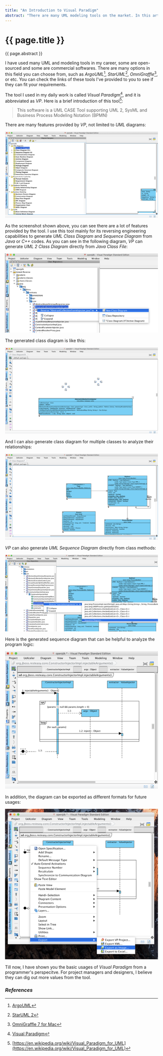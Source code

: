 ```yaml
---
title: "An Introduction to Visual Paradigm"
abstract: "There are many UML modeling tools on the market. In this article, I'd like to introduce the one I used in my daily work called Visual Paradigm."
---
```


# {{ page.title }}

{{ page.abstract }}

I have used many UML and modeling tools in my career, some are open-sourced and some are commercial softwares. There are many options in this field you can choose from, such as _ArgoUML_[^argo], _StarUML_[^star], _OmniGraffle_[^omni], or etc. You can check the links of these tools I've provided to you to see if they can fit your requirements.

[^argo]: [ArgoUML](http://argouml.tigris.org/)
[^star]: [StarUML 2](http://staruml.io/)
[^omni]: [OmniGraffle 7 for Mac](https://www.omnigroup.com/omnigraffle)

The tool I used in my daily work is called  _Visual Paradigm_[^vpuml], and it is abbreviated as _VP_. Here is a brief introduction of this tool[^vpintro]:

> This software is a UML CASE Tool supporting UML 2, SysML and Business Process Modeling Notation (BPMN)

[^vpuml]: [Visual Paradigm](https://www.visual-paradigm.com)
[^vpintro]: [https://en.wikipedia.org/wiki/Visual_Paradigm_for_UML](https://en.wikipedia.org/wiki/Visual_Paradigm_for_UML)

There are many features provided by _VP_, not limited to _UML_ diagrams:

![VP Features](https://raw.githubusercontent.com/liweinan/blogpicbackup/master/data/2017-03-06-vp-features.png)

As the screenshot shown above, you can see there are a lot of features provided by the tool. I use this tool mainly for its reversing engineering capabilities to generate _UML Class Diagram_ and _Sequence Diagram_ from _Java_ or _C++_ codes. As you can see in the following diagram, _VP_ can generate _UML 2 Class Diagram_ directly from _Java Class File_:

![VP Reverse Class](https://raw.githubusercontent.com/liweinan/blogpicbackup/master/data/2017-03-06-vp-reverse-class.png)

The generated class diagram is like this:

![VP Generated Class](https://raw.githubusercontent.com/liweinan/blogpicbackup/master/data/2017-03-06-vp-generated-class.png)

And I can also generate class diagram for multiple classes to analyze their relationships:

![VP Generated Classes](https://raw.githubusercontent.com/liweinan/blogpicbackup/master/data/2017-03-06-vp-generated-multiple-classes.png)

_VP_ can also generate _UML Sequence Diagram_ directly from class methods:

![VP Reverse Sequence](https://raw.githubusercontent.com/liweinan/blogpicbackup/master/data/2017-03-06-vp-reverse-sequence.png)

Here is the generated sequence diagram that can be helpful to analyze the program logic:

![VP Generated Reverse Sequence](https://raw.githubusercontent.com/liweinan/blogpicbackup/master/data/2017-03-06-vp-generated-sequence.png)

In addition, the diagram can be exported as different formats for future usages:

![VP Export](https://raw.githubusercontent.com/liweinan/blogpicbackup/master/data/2017-03-06-vp-export.png)

Till now, I have shown you the basic usages of _Visual Paradigm_ from a programmer's perspecitve. For project managers and designers, I believe they can dig out more values from the tool.

### _References_
